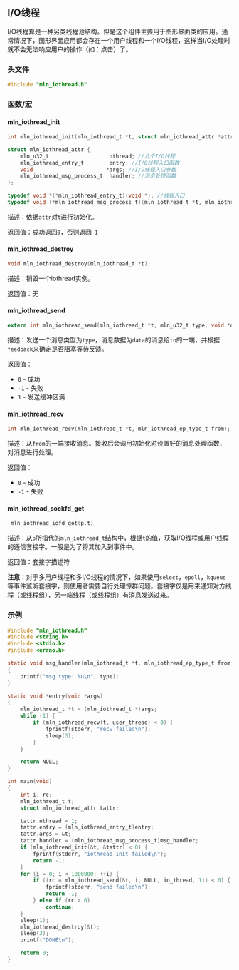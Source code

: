 ## I/O线程

I/O线程算是一种另类线程池结构。但是这个组件主要用于图形界面类的应用。通常情况下，图形界面应用都会存在一个用户线程和一个I/O线程，这样当I/O处理时就不会无法响应用户的操作（如：点击）了。



### 头文件

```c
#include "mln_iothread.h"
```



### 函数/宏



#### mln_iothread_init

```c
int mln_iothread_init(mln_iothread_t *t, struct mln_iothread_attr *attr);

struct mln_iothread_attr {
    mln_u32_t                   nthread; //几个I/O线程
    mln_iothread_entry_t        entry; //I/O线程入口函数
    void                       *args; //I/O线程入口参数
    mln_iothread_msg_process_t  handler; //消息处理函数
};

typedef void *(*mln_iothread_entry_t)(void *); //线程入口
typedef void (*mln_iothread_msg_process_t)(mln_iothread_t *t, mln_iothread_ep_type_t from, mln_u32_t type, void *data);//消息处理函数
```

描述：依据`attr`对`t`进行初始化。

返回值：成功返回`0`，否则返回`-1`


#### mln_iothread_destroy

```c
void mln_iothread_destroy(mln_iothread_t *t);
```

描述：销毁一个iothread实例。

返回值：无



#### mln_iothread_send

```c
extern int mln_iothread_send(mln_iothread_t *t, mln_u32_t type, void *data, mln_iothread_ep_type_t to, int feedback);
```

描述：发送一个消息类型为`type`，消息数据为`data`的消息给`to`的一端，并根据`feedback`来确定是否阻塞等待反馈。

返回值：

- `0` - 成功
- `-1` - 失败
- `1` - 发送缓冲区满



#### mln_iothread_recv

```c
int mln_iothread_recv(mln_iothread_t *t, mln_iothread_ep_type_t from);
```

描述：从`from`的一端接收消息。接收后会调用初始化时设置好的消息处理函数，对消息进行处理。

返回值：

- `0` - 成功
- `-1` - 失败



#### mln_iothread_sockfd_get

```c
 mln_iothread_iofd_get(p,t)
```

描述：从`p`所指代的`mln_iothread_t`结构中，根据`t`的值，获取I/O线程或用户线程的通信套接字。一般是为了将其加入到事件中。

返回值：套接字描述符

**注意**：对于多用户线程和多I/O线程的情况下，如果使用`select`，`epoll`，`kqueue`等事件监听套接字，则使用者需要自行处理惊群问题。套接字仅是用来通知对方线程（或线程组），另一端线程（或线程组）有消息发送过来。



### 示例

```c
#include "mln_iothread.h"
#include <string.h>
#include <stdio.h>
#include <errno.h>

static void msg_handler(mln_iothread_t *t, mln_iothread_ep_type_t from, mln_u32_t type, void *data)
{
    printf("msg type: %u\n", type);
}

static void *entry(void *args)
{
    mln_iothread_t *t = (mln_iothread_t *)args;
    while (1) {
        if (mln_iothread_recv(t, user_thread) < 0) {
            fprintf(stderr, "recv failed\n");
            sleep(3);
        }
    }

    return NULL;
}

int main(void)
{
    int i, rc;
    mln_iothread_t t;
    struct mln_iothread_attr tattr;

    tattr.nthread = 1;
    tattr.entry = (mln_iothread_entry_t)entry;
    tattr.args = &t;
    tattr.handler = (mln_iothread_msg_process_t)msg_handler;
    if (mln_iothread_init(&t, &tattr) < 0) {
        fprintf(stderr, "iothread init failed\n");
        return -1;
    }
    for (i = 0; i < 1000000; ++i) {
        if ((rc = mln_iothread_send(&t, i, NULL, io_thread, 1)) < 0) {
            fprintf(stderr, "send failed\n");
            return -1;
        } else if (rc > 0)
            continue;
    }
    sleep(1);
    mln_iothread_destroy(&t);
    sleep(3);
    printf("DONE\n");

    return 0;
}
```


